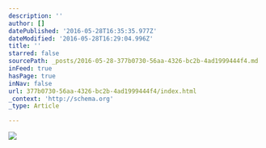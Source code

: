 ```yaml
---
description: ''
author: []
datePublished: '2016-05-28T16:35:35.977Z'
dateModified: '2016-05-28T16:29:04.996Z'
title: ''
starred: false
sourcePath: _posts/2016-05-28-377b0730-56aa-4326-bc2b-4ad1999444f4.md
inFeed: true
hasPage: true
inNav: false
url: 377b0730-56aa-4326-bc2b-4ad1999444f4/index.html
_context: 'http://schema.org'
_type: Article

---
```

![](https://the-grid-user-content.s3-us-west-2.amazonaws.com/0ecb8cd2-fdda-4acc-a869-516d379710b8.jpg)